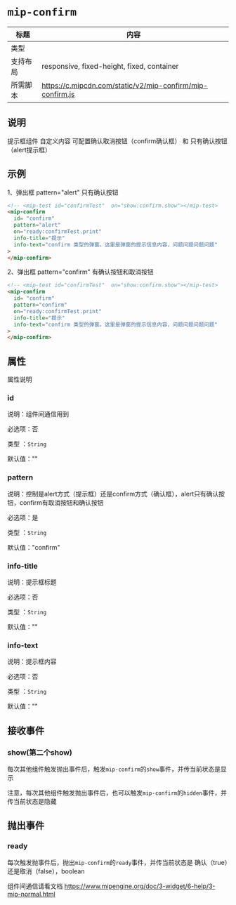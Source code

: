 # `mip-confirm`

标题|内容
----|----
类型|
| 支持布局 | responsive, fixed-height, fixed, container                |
| 所需脚本 | https://c.mipcdn.com/static/v2/mip-confirm/mip-confirm.js |


## 说明

提示框组件 自定义内容 可配置确认取消按钮（confirm确认框） 和 只有确认按钮（alert提示框）

## 示例
1、弹出框 pattern="alert" 只有确认按钮

```html
<!-- <mip-test id="confirmTest"  on="show:confirm.show"></mip-test>    测试组件，模拟接收和抛出事件 -->
<mip-confirm
  id= "confirm"
  pattern="alert"
  on="ready:confirmTest.print"
  info-title="提示"
  info-text="confirm 类型的弹窗。这里是弹窗的提示信息内容，问题问题问题问题"
>
</mip-confirm>

```
2、弹出框 pattern="confirm" 有确认按钮和取消按钮

```html
<!-- <mip-test id="confirmTest"  on="show:confirm.show"></mip-test>    测试组件，模拟接收和抛出事件 -->
<mip-confirm
  id= "confirm"
  pattern="confirm"
  on="ready:confirmTest.print"
  info-title="提示"
  info-text="confirm 类型的弹窗。这里是弹窗的提示信息内容，问题问题问题问题"
>
</mip-confirm>

```

## 属性

属性说明

### id

说明：组件间通信用到

必选项：否

类型 ：`String`

默认值：""

### pattern

说明：控制是alert方式（提示框）还是confirm方式（确认框），alert只有确认按钮，confirm有取消按钮和确认按钮

必选项：是

类型 ：`String`

默认值："confirm"

### info-title

说明：提示框标题

必选项：否

类型 ：`String`

默认值：""

### info-text

说明：提示框内容

必选项：否

类型 ：`String`

默认值：""




## 接收事件

### show(第二个show)

每次其他组件触发抛出事件后，触发`mip-confirm`的`show`事件，并传当前状态是显示

注意，每次其他组件触发抛出事件后，也可以触发`mip-confirm`的`hidden`事件，并传当前状态是隐藏

## 抛出事件

### ready

每次触发抛事件后，抛出`mip-confirm`的`ready`事件，并传当前状态是 确认（true）还是取消（false），boolean


组件间通信请看文档 https://www.mipengine.org/doc/3-widget/6-help/3-mip-normal.html